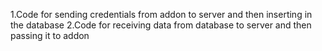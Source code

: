 1.Code for sending credentials from addon to server and then inserting in the database
2.Code for receiving data from database to server and then passing it to addon
